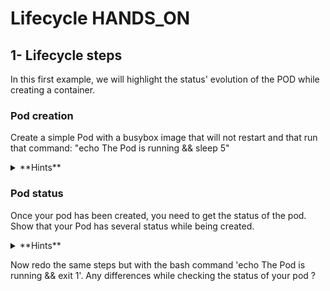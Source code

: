 # Lifecycle HANDS_ON

## 1- Lifecycle steps

In this first example, we will highlight the status' evolution of the POD while creating a container.

### Pod creation
Create a simple Pod with a busybox image that will not restart and that run that command: "echo The Pod is running && sleep 5"

<details>
    <summary>
    **Hints**
    </summary>


    ```
    ...
    spec:
      containers:
      - name: myapp-container
        image: busybox
        command: ['sh', '-c', 'echo The Pod is running && sleep 5']
      restartPolicy: Never
    ```

      > kubectl create mypod.yaml


</details>

### Pod status

Once your pod has been created, you need to get the status of the pod. Show that your Pod has several status while being created.

<details>
    <summary>
    **Hints**
    </summary>

    - execute several times
    > kubectl get pods `

    - Check the description
    > kubectl describe pods 

</details>

Now redo the same steps but with the bash command 'echo The Pod is running && exit 1'. Any differences while checking the status of your pod ?
